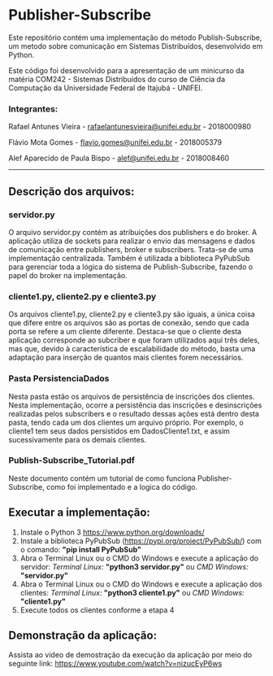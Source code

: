 # Publisher-Subscribe

Este repositório contém uma implementação do método Publish-Subscribe, um metodo sobre comunicação em Sistemas Distribuídos, desenvolvido em Python. 

Este código foi desenvolvido para a apresentação de um minicurso da matéria COM242 - Sistemas Distribuídos do curso de Ciência da Computação da Universidade Federal de Itajubá - UNIFEI.

### Integrantes: 

Rafael Antunes Vieira - rafaelantunesvieira@unifei.edu.br - 2018000980

Flávio Mota Gomes - flavio.gomes@unifei.edu.br - 2018005379

Alef Aparecido de Paula Bispo - alef@unifei.edu.br - 2018008460

____________________________________________________________________________________________________

## Descrição dos arquivos:
###  servidor.py
O arquivo servidor.py contém as atribuições dos publishers e do broker. A aplicação utiliza de sockets para realizar o envio das mensagens e dados de comunicação entre publishers, broker e subscribers. Trata-se de uma implementação centralizada. Também é utilizada a biblioteca PyPubSub para gerenciar toda a lógica do sistema de Publish-Subscribe, fazendo o papel do broker na implementação.

###  cliente1.py, cliente2.py e cliente3.py
Os arquivos cliente1.py, cliente2.py e cliente3.py são iguais, a única coisa que difere entre os arquivos são as portas de conexão, sendo que cada porta se refere a um cliente diferente. Destaca-se que o cliente desta aplicação corresponde ao subcriber e que foram utilizados aqui três deles, mas que, devido à característica de escalabilidade do método, basta uma adaptação para inserção de quantos mais clientes forem necessários.

###  Pasta PersistenciaDados
Nesta pasta estão os arquivos de persistência de inscrições dos clientes. Nesta implementação, ocorre a persistência das inscrições e desinscrições realizadas pelos subscribers e o resultado dessas ações está dentro desta pasta, tendo cada um dos clientes um arquivo próprio. Por exemplo, o cliente1 tem seus dados persistidos em DadosCliente1.txt, e assim sucessivamente para os demais clientes.

### Publish-Subscribe_Tutorial.pdf
Neste documento contém um tutorial de como funciona Publisher-Subscribe, como foi implementado e a logica do código. 

## Executar a implementação:

1. Instale o Python 3 https://www.python.org/downloads/ 
2. Instale a biblioteca PyPubSub (https://pypi.org/project/PyPubSub/) com o comando: **"pip install PyPubSub"**
3. Abra o Terminal Linux ou o CMD do Windows e execute a aplicação do servidor: _Terminal Linux:_ **"python3 servidor.py"** ou _CMD Windows:_ **"servidor.py"**
4. Abra o Terminal Linux ou o CMD do Windows e execute a aplicação dos clientes: _Terminal Linux:_ **"python3 cliente1.py"** ou _CMD Windows:_ **"cliente1.py"**
5. Execute todos os clientes conforme a etapa 4

## Demonstração da aplicação:

Assista ao video de demostração da execução da aplicação por meio do seguinte link: https://www.youtube.com/watch?v=nizucEyP6ws 

